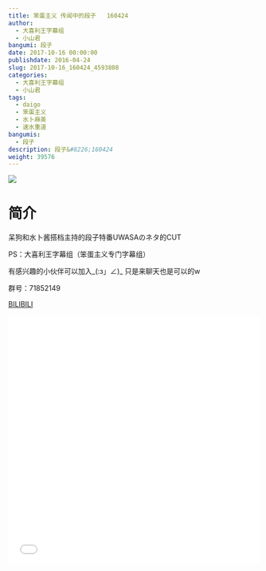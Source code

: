 ```yaml
---
title: 笨蛋主义 传闻中的段子   160424
author: 
  - 大喜利王字幕组
  - 小山君
bangumi: 段子
date: 2017-10-16 00:00:00
publishdate: 2016-04-24
slug: 2017-10-16_160424_4593808
categories: 
  - 大喜利王字幕组
  - 小山君
tags: 
  - daigo
  - 笨蛋主义
  - 水卜麻美
  - 速水重道
bangumis: 
  - 段子
description: 段子&#8226;160424
weight: 39576
---
```


![](https://i.imgur.com/uML7je4.jpg)

# 简介  
呆狗和水卜酱搭档主持的段子特番UWASAのネタ的CUT


PS：大喜利王字幕组（笨蛋主义专门字幕组） 


有感兴趣的小伙伴可以加入_(:з」∠)_  只是来聊天也是可以的w


群号：71852149







  [BILIBILI](https://www.bilibili.com/video/av4593808/)


<div class="vcontainer">  <iframe class='video' src="//www.bilibili.com/blackboard/player.html?cid=7450345&aid=4593808" width="100%" height="500" frameborder="0" allowfullscreen="allowfullscreen"></iframe></div>
